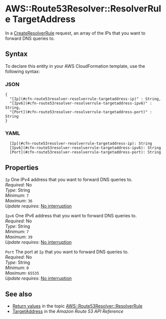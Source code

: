 # AWS::Route53Resolver::ResolverRule TargetAddress<a name="aws-properties-route53resolver-resolverrule-targetaddress"></a>

In a [CreateResolverRule](https://docs.aws.amazon.com/Route53/latest/APIReference/API_route53resolver_CreateResolverRule.html) request, an array of the IPs that you want to forward DNS queries to\.

## Syntax<a name="aws-properties-route53resolver-resolverrule-targetaddress-syntax"></a>

To declare this entity in your AWS CloudFormation template, use the following syntax:

### JSON<a name="aws-properties-route53resolver-resolverrule-targetaddress-syntax.json"></a>

```
{
  "[Ip](#cfn-route53resolver-resolverrule-targetaddress-ip)" : String,
  "[Ipv6](#cfn-route53resolver-resolverrule-targetaddress-ipv6)" : String,
  "[Port](#cfn-route53resolver-resolverrule-targetaddress-port)" : String
}
```

### YAML<a name="aws-properties-route53resolver-resolverrule-targetaddress-syntax.yaml"></a>

```
  [Ip](#cfn-route53resolver-resolverrule-targetaddress-ip): String
  [Ipv6](#cfn-route53resolver-resolverrule-targetaddress-ipv6): String
  [Port](#cfn-route53resolver-resolverrule-targetaddress-port): String
```

## Properties<a name="aws-properties-route53resolver-resolverrule-targetaddress-properties"></a>

`Ip` <a name="cfn-route53resolver-resolverrule-targetaddress-ip"></a>
One IPv4 address that you want to forward DNS queries to\.  
_Required_: No  
_Type_: String  
_Minimum_: `7`  
_Maximum_: `36`  
_Update requires_: [No interruption](https://docs.aws.amazon.com/AWSCloudFormation/latest/UserGuide/using-cfn-updating-stacks-update-behaviors.html#update-no-interrupt)

`Ipv6` <a name="cfn-route53resolver-resolverrule-targetaddress-ipv6"></a>
One IPv6 address that you want to forward DNS queries to\.  
_Required_: No  
_Type_: String  
_Minimum_: `7`  
_Maximum_: `39`  
_Update requires_: [No interruption](https://docs.aws.amazon.com/AWSCloudFormation/latest/UserGuide/using-cfn-updating-stacks-update-behaviors.html#update-no-interrupt)

`Port` <a name="cfn-route53resolver-resolverrule-targetaddress-port"></a>
The port at `Ip` that you want to forward DNS queries to\.  
_Required_: No  
_Type_: String  
_Minimum_: `0`  
_Maximum_: `65535`  
_Update requires_: [No interruption](https://docs.aws.amazon.com/AWSCloudFormation/latest/UserGuide/using-cfn-updating-stacks-update-behaviors.html#update-no-interrupt)

## See also<a name="aws-properties-route53resolver-resolverrule-targetaddress--seealso"></a>

- [Return values](https://docs.aws.amazon.com/AWSCloudFormation/latest/UserGuide/aws-resource-route53resolver-resolverrule.html#aws-resource-route53resolver-resolverrule-return-values) in the topic [AWS::Route53Resolver::ResolverRule](https://docs.aws.amazon.com/AWSCloudFormation/latest/UserGuide/aws-resource-route53resolver-resolverrule.html)
- [TargetAddress](https://docs.aws.amazon.com/Route53/latest/APIReference/API_route53resolver_TargetAddress.html) in the _Amazon Route 53 API Reference_

